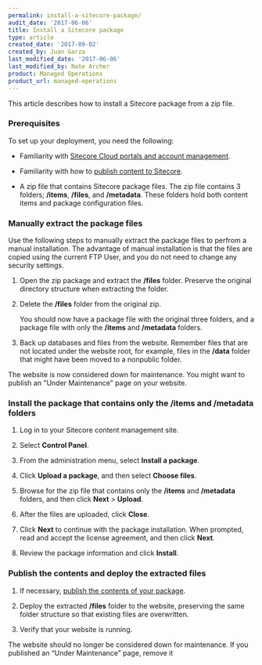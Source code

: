 ```yaml
---
permalink: install-a-sitecore-package/
audit_date: '2017-06-06'
title: Install a Sitecore package
type: article
created_date: '2017-09-02'
created_by: Juan Garza
last_modified_date: '2017-06-06'
last_modified_by: Nate Archer
product: Managed Operations
product_url: managed-operations
---
```


This article describes how to install a Sitecore package from a zip file. 

### Prerequisites

To set up your deployment, you need the following:

- Familiarity with [Sitecore Cloud portals and account management](/how-to/sitecore-cloud-portals-and-account-management/).

- Familiarity with how to [publish content to Sitecore](/how-to/publish-content-to-sitecore/).

- A zip file that contains Sitecore package files. The zip file contains 3 folders; **/items**, **/files**, and **/metadata**. These folders hold both content items and package configuration files.

### Manually extract the package files

Use the following steps to manually extract the package files to perfrom a manual installation. The advantage of
manual installation is that the files are copied using the current FTP User, and you do
not need to change any security settings.

1. Open the zip package and extract the **/files** folder. Preserve the original directory structure when extracting the folder.

2. Delete the **/files** folder from the original zip. 

   You should now have a package file with the original three folders, and a package file with only the **/items** and **/metadata** folders.

3. Back up databases and files from the website. Remember files that are not located under the website root, for example, files in the **/data** folder that might have been moved to a nonpublic folder.

The website is now considered down for maintenance. You might want to publish an "Under Maintenance" page on your website.

### Install the package that contains only the /items and /metadata folders

1. Log in to your Sitecore content management site.

2. Select **Control Panel**.

3. From the administration menu, select **Install a package**.

4. Click **Upload a package**, and then select **Choose files**.

5. Browse for the zip file that contains only the **/items** and **/metadata** folders, and then click **Next** > **Upload**.

6. After the files are uploaded, click **Close**.

7. Click **Next** to continue with the package installation. When prompted, read and accept the license agreement, and then click **Next**.

8. Review the package information and click **Install**.

### Publish the contents and deploy the extracted files

1. If necessary, [publish the contents of your package](/how-to/publish-content-to-sitecore/).

2. Deploy the extracted **/files** folder to the website, preserving the same folder structure so that existing files are overwritten.

3. Verify that your website is running.

The website should no longer be considered down for maintenance. If you published an “Under Maintenance” page, remove it
